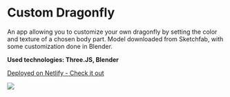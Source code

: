 # Custom Dragonfly

An app allowing you to customize your own dragonfly by setting the color and texture of a chosen body part.
Model downloaded from Sketchfab, with some customization done in Blender.

<b>Used technologies: Three.JS, Blender</b>

[Deployed on Netlify - Check it out](https://customize-your-dragonfly.netlify.app/)

![](dragonfly.gif)
